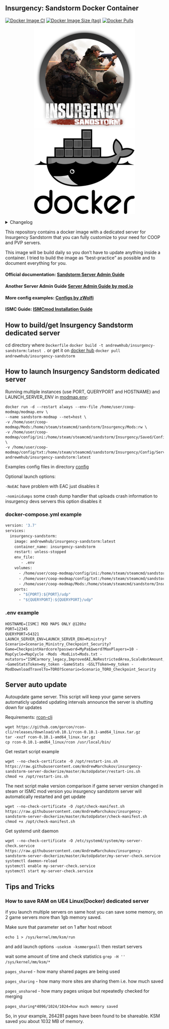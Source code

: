 ## Insurgency: Sandstorm Docker Container
[![Docker Image CI](https://github.com/AndrewMarchukov/insurgency-sandstorm-server-dockerize/actions/workflows/docker-image.yml/badge.svg)](https://github.com/AndrewMarchukov/insurgency-sandstorm-server-dockerize/actions/workflows/docker-image.yml)
[![Docker Image Size (tag)](https://img.shields.io/docker/image-size/andrewmhub/insurgency-sandstorm/latest)](https://hub.docker.com/r/andrewmhub/insurgency-sandstorm)
[![Docker Pulls](https://img.shields.io/docker/pulls/andrewmhub/insurgency-sandstorm)](https://hub.docker.com/r/andrewmhub/insurgency-sandstorm)

<p align="center">
  <img src="https://github.com/AndrewMarchukov/insurgency-sandstorm-server-dockerize/blob/master/sandstorm-logo.png">
  <img src="https://github.com/AndrewMarchukov/insurgency-sandstorm-server-dockerize/blob/master/docker-logo.png"
</p>
</p>

<details>
  <summary>Changelog</summary>

```
Feb, 2022
some fixes in modmap.env
mod.io token moved from Engine.ini to GameUserSettings.ini (because NWI)
fixed steam warning in dockerfile "Please use force_install_dir before logon!"
changed readme
changed ENTRYPOINT now you can use LAUNCH_SERVER_ENV to set map
```
</details>

This repository contains a docker image with a dedicated server for Insurgency Sandstorm that you can fully customize to your need for COOP and PVP servers.

This image will be build daily so you don’t have to update anything inside a container. I tried to build the image as “best-practice” as possible and to document everything for you.
#### Official documentation: [Sandstorm Server Admin Guide](https://sandstorm-support.newworldinteractive.com/hc/en-us/articles/360049211072-Server-Admin-Guide)
#### Another Server Admin Guide [Server Admin Guide by mod.io](https://insurgencysandstorm.mod.io/guides/server-admin-guide)
#### More config examples: [Configs by zWolfi](https://github.com/zWolfi/INS_Sandstorm)
#### ISMC Guide: [ISMCmod Installation Guide](https://insurgencysandstorm.mod.io/guides/ismcmod-installation-guide)

## How to build/get Insurgency Sandstorm dedicated server
cd directory where ```Dockerfile```
```docker build -t andrewmhub/insurgency-sandstorm:latest .``` or get it on [docker hub](https://hub.docker.com/r/andrewmhub/insurgency-sandstorm) ```docker pull andrewmhub/insurgency-sandstorm```
## How to launch Insurgency Sandstorm dedicated server
Running multiple instances (use PORT, QUERYPORT and HOSTNAME) and LAUNCH_SERVER_ENV in [modmap.env](https://github.com/AndrewMarchukov/insurgency-sandstorm-server-dockerize/blob/master/modmap.env): 
```
docker run -d --restart always --env-file /home/user/coop-modmap/modmap.env \
--name sandstorm-modmap --net=host \
-v /home/user/coop-modmap/Mods:/home/steam/steamcmd/sandstorm/Insurgency/Mods:rw \
-v /home/user/coop-modmap/config/ini:/home/steam/steamcmd/sandstorm/Insurgency/Saved/Config/LinuxServer:ro \
-v /home/user/coop-modmap/config/txt:/home/steam/steamcmd/sandstorm/Insurgency/Config/Server:ro andrewmhub/insurgency-sandstorm:latest
```
Examples config files in directory [config](https://github.com/AndrewMarchukov/insurgency-sandstorm-server-dockerize/tree/master/config)

Optional launch options:

```-NoEAC``` have problem with EAC just disables it

```-nominidumps``` some crash dump handler that uploads crash information to insurgency devs servers this option disables it 



### docker-compose.yml example
```dockerfile
version: '3.7'
services:
  insurgency-sandstorm:
    image: andrewmhub/insurgency-sandstorm:latest
    container_name: insurgency-sandstorm
    restart: unless-stopped
    env_file:
       - .env
    volumes:
      - /home/user/coop-modmap/config/ini:/home/steam/steamcmd/sandstorm/Insurgency/Saved/Config/LinuxServer:ro
      - /home/user/coop-modmap/config/txt:/home/steam/steamcmd/sandstorm/Insurgency/Config/Server:ro
      - /home/user/coop-modmap/Mods:/home/steam/steamcmd/sandstorm/Insurgency/Mods:rw
    ports:
      - "${PORT}:${PORT}/udp"
      - "${QUERYPORT}:${QUERYPORT}/udp"
```
### .env example

```.env
HOSTNAME=[ISMC] MOD MAPS ONLY @120hz
PORT=12345
QUERYPORT=54321
LAUNCH_SERVER_ENV=LAUNCH_SERVER_ENV=Ministry?Scenario=Scenario_Ministry_Checkpoint_Security?Game=CheckpointHardcore?password=MyPa$$word?MaxPlayers=10 -MapCycle=MapCycle -Mods -ModList=Mods.txt -mutators="ISMCarmory_legacy,ImprovedAI,NoRestrictedArea,ScaleBotAmount,AdvancedSupplyPoints,WelcomeMessage,JoinLeaveMessage,FpLegs,JumpShoot" -GameStatsToken=my_token -GameStats -GSLTToken=my_token -ModDownloadTravelTo=TORO?Scenario=Scenario_TORO_Checkpoint_Security
```

## Server auto update
Autoupdate game server. This script will keep your game servers automaticly updated updating intervals announce the server is shutting down for updates

Requirements: [rcon-cli](https://github.com/gorcon/rcon-cli/releases)
```
wget https://github.com/gorcon/rcon-cli/releases/download/v0.10.1/rcon-0.10.1-amd64_linux.tar.gz
tar -xvzf rcon-0.10.1-amd64_linux.tar.gz
cp rcon-0.10.1-amd64_linux/rcon /usr/local/bin/
```

Get restart script example

```
wget --no-check-certificate -O /opt/restart-ins.sh https://raw.githubusercontent.com/AndrewMarchukov/insurgency-sandstorm-server-dockerize/master/AutoUpdater/restart-ins.sh
chmod +x /opt/restart-ins.sh
```
The next script make version comparison
if game server version changed in steam or ISMC mod version you insurgency sandstorm server will automatically restarted and get update

```
wget --no-check-certificate -O /opt/check-manifest.sh https://raw.githubusercontent.com/AndrewMarchukov/insurgency-sandstorm-server-dockerize/master/AutoUpdater/check-manifest.sh
chmod +x /opt/check-manifest.sh
```
Get systemd unit daemon
```
wget --no-check-certificate -O /etc/systemd/system/my-server-check.service https://raw.githubusercontent.com/AndrewMarchukov/insurgency-sandstorm-server-dockerize/master/AutoUpdater/my-server-check.service
systemctl daemon-reload
systemctl enable my-server-check.service
systemctl start my-server-check.service
```
## Tips and Tricks
### How to save RAM on UE4 Linux(Docker) dedicated server

if you launch multiple servers on same host you can save some memory, on 2 game servers more than 1gb memory saved.

Make sure that parameter set on 1 after host reboot

```echo 1 > /sys/kernel/mm/ksm/run```

and add launch options ```-useksm -ksmmergeall``` then restart servers

wait some amount of time and check statistics ```grep -H '' /sys/kernel/mm/ksm/*```

```pages_shared``` - how many shared pages are being used

```pages_sharing``` - how many more sites are sharing them i.e. how much saved

```pages_unshared``` - how many pages unique but repeatedly checked for merging

```pages_sharing*4096/1024/1024=how much memory saved```

So, in your example, 264281 pages have been found to be shareable. KSM saved you about 1032 MB of memory.
